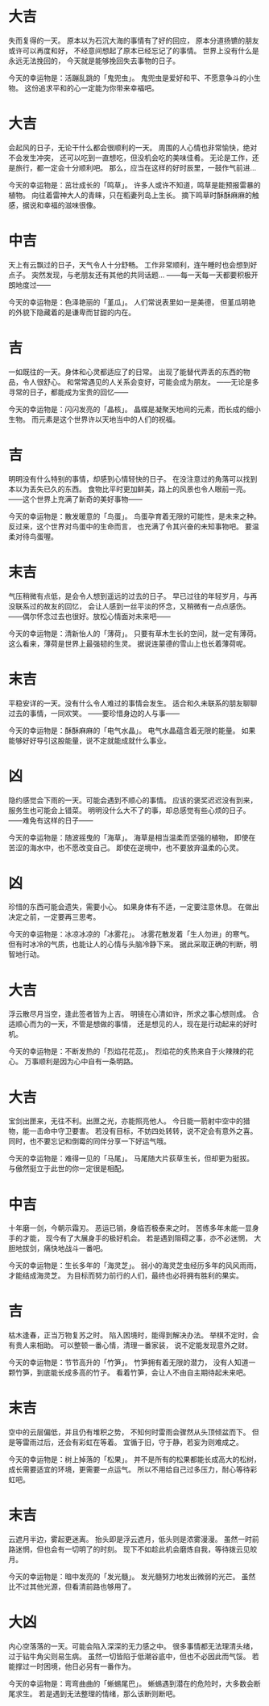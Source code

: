 # 大吉
失而复得的一天。
原本以为石沉大海的事情有了好的回应，
原本分道扬镳的朋友或许可以再度和好，
不经意间想起了原本已经忘记了的事情。
世界上没有什么是永远无法挽回的，
今天就是能够挽回失去事物的日子。

今天的幸运物是：活蹦乱跳的「鬼兜虫」。
鬼兜虫是爱好和平、不愿意争斗的小生物。
这份追求平和的心一定能为你带来幸福吧。

# 大吉
会起风的日子，无论干什么都会很顺利的一天。
周围的人心情也非常愉快，绝对不会发生冲突，
还可以吃到一直想吃，但没机会吃的美味佳肴。
无论是工作，还是旅行，都一定会十分顺利吧。
那么，应当在这样的好时辰里，一鼓作气前进…

今天的幸运物是：茁壮成长的「鸣草」。
许多人或许不知道，鸣草是能预报雷暴的植物。
向往着雷神大人的青睐，只在稻妻列岛上生长。
摘下鸣草时酥酥麻麻的触感，据说和幸福的滋味很像。

# 中吉
天上有云飘过的日子，天气令人十分舒畅。
工作非常顺利，连午睡时也会想到好点子。
突然发现，与老朋友还有其他的共同话题…
——每一天每一天都要积极开朗地度过——

今天的幸运物是：色泽艳丽的「堇瓜」。
人们常说表里如一是美德，
但堇瓜明艳的外貌下隐藏着的是谦卑而甘甜的内在。

# 吉
一如既往的一天。身体和心灵都适应了的日常。
出现了能替代弄丢的东西的物品，令人很舒心。
和常常遇见的人关系会变好，可能会成为朋友。
——无论是多寻常的日子，都能成为宝贵的回忆——

今天的幸运物是：闪闪发亮的「晶核」。
晶蝶是凝聚天地间的元素，而长成的细小生物。
而元素是这个世界许以天地当中的人们的祝福。

# 吉
明明没有什么特别的事情，却感到心情轻快的日子。
在没注意过的角落可以找到本以为丢失已久的东西。
食物比平时更加鲜美，路上的风景也令人眼前一亮。
——这个世界上充满了新奇的美好事物——

今天的幸运物是：散发暖意的「鸟蛋」。
鸟蛋孕育着无限的可能性，是未来之种。
反过来，这个世界对鸟蛋中的生命而言，
也充满了令其兴奋的未知事物吧。
要温柔对待鸟蛋喔。

# 末吉
气压稍微有点低，是会令人想到遥远的过去的日子。
早已过往的年轻岁月，与再没联系过的故友的回忆，
会让人感到一丝平淡的怀念，又稍微有一点点感伤。
——偶尔怀念过去也很好。放松心情面对未来吧——

今天的幸运物是：清新怡人的「薄荷」。
只要有草木生长的空间，就一定有薄荷。
这么看来，薄荷是世界上最强韧的生灵。
据说连蒙德的雪山上也长着薄荷呢。

# 末吉
平稳安详的一天。没有什么令人难过的事情会发生。
适合和久未联系的朋友聊聊过去的事情，一同欢笑。
——要珍惜身边的人与事——

今天的幸运物是：酥酥麻麻的「电气水晶」。
电气水晶蕴含着无限的能量。
如果能够好好导引这股能量，说不定就能成就什么事业。

# 凶
隐约感觉会下雨的一天。可能会遇到不顺心的事情。
应该的褒奖迟迟没有到来，服务生也可能会上错菜。
明明没什么大不了的事，却总感觉有些心烦的日子。
——难免有这样的日子——

今天的幸运物是：随波摇曳的「海草」。
海草是相当温柔而坚强的植物，
即使在苦涩的海水中，也不愿改变自己。
即使在逆境中，也不要放弃温柔的心灵。

# 凶
珍惜的东西可能会遗失，需要小心。
如果身体有不适，一定要注意休息。
在做出决定之前，一定要再三思考。

今天的幸运物是：冰凉冰凉的「冰雾花」。
冰雾花散发着「生人勿进」的寒气。
但有时冰冷的气质，也能让人的心情与头脑冷静下来。
据此采取正确的判断，明智地行动。

# 大吉
浮云散尽月当空，逢此签者皆为上吉。
明镜在心清如许，所求之事心想则成。
合适顺心而为的一天，不管是想做的事情，
还是想见的人，现在是行动起来的好时机。

今天的幸运物是：不断发热的「烈焰花花蕊」。
烈焰花的炙热来自于火辣辣的花心。
万事顺利是因为心中自有一条明路。

# 大吉
宝剑出匣来，无往不利。出匣之光，亦能照亮他人。
今日能一箭射中空中的猎物，能一击命中守卫要害。
若没有目标，不妨四处转转，说不定会有意外之喜。
同时，也不要忘记和倒霉的同伴分享一下好运气哦。

今天的幸运物是：难得一见的「马尾」。
马尾随大片荻草生长，但却更为挺拔。
与傲然挺立于此世的你一定很是相配。

# 中吉
十年磨一剑，今朝示霜刃。
恶运已销，身临否极泰来之时。
苦练多年未能一显身手的才能，
现今有了大展身手的极好机会。
若是遇到阻碍之事，亦不必迷惘，
大胆地拔剑，痛快地战斗一番吧。

今天的幸运物是：生长多年的「海灵芝」。
弱小的海灵芝虫经历多年的风风雨雨，才能结成海灵芝。
为目标而努力前行的人们，最终也必将拥有胜利的果实。

# 吉
枯木逢春，正当万物复苏之时。
陷入困境时，能得到解决办法。
举棋不定时，会有贵人来相助。
可以整顿一番心情，清理一番家装，
说不定能发现意外之财。

今天的幸运物是：节节高升的「竹笋」。
竹笋拥有着无限的潜力，
没有人知道一颗竹笋，到底能长成多高的竹子。
看着竹笋，会让人不由自主期待起未来吧。

# 末吉
空中的云层偏低，并且仍有堆积之势，
不知何时雷雨会骤然从头顶倾盆而下。
但是等雷雨过后，还会有彩虹在等着。
宜循于旧，守于静，若妄为则难成之。

今天的幸运物是：树上掉落的「松果」。
并不是所有的松果都能长成高大的松树，
成长需要适宜的环境，更需要一点运气。
所以不用给自己过多压力，耐心等待彩虹吧。

# 末吉
云遮月半边，雾起更迷离。
抬头即是浮云遮月，低头则是浓雾漫漫。
虽然一时前路迷惘，但也会有一切明了的时刻。
现下不如趁此机会磨炼自我，等待拨云见皎月。

今天的幸运物是：暗中发亮的「发光髓」。
发光髓努力地发出微弱的光芒。
虽然比不过其他光源，但看清前路也够用了。

# 大凶
内心空落落的一天。可能会陷入深深的无力感之中。
很多事情都无法理清头绪，过于钻牛角尖则易生病。
虽然一切皆陷于低潮谷底中，但也不必因此而气馁。
若能撑过一时困境，他日必另有一番作为。

今天的幸运物是：弯弯曲曲的「蜥蜴尾巴」。
蜥蜴遇到潜在的危险时，大多数会断尾求生。
若是遇到无法整理的情绪，那么该断则断吧。